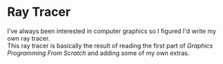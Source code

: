 # Ray Tracer
I've always been interested in computer graphics so I figured I'd write my own ray tracer.  
This ray tracer is basically the result of reading the first part of _Graphics Programming From Scratch_ and adding some of my own extras.